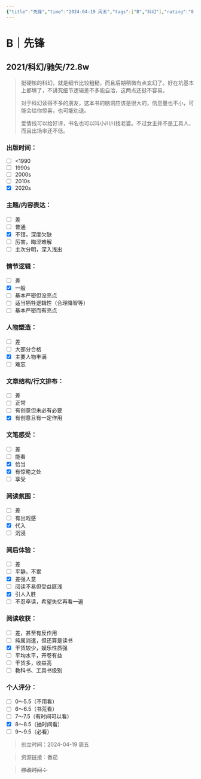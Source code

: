 ```yaml
---
{"title":"先锋","time":"2024-04-19 周五","tags":["B","科幻"],"rating":"8.0","dg-publish":true,"permalink":"/300 评价/B/先锋/","dgPassFrontmatter":true,"created":"2024-04-19T16:01:32.377+08:00","updated":"2024-04-19T16:14:53.969+08:00"}
---
```


# B｜先锋
## 2021/科幻/驰矢/72.8w
>挺硬核的科幻，就是细节比较粗糙，而且后期稍微有点玄幻了。好在坑基本上都填了，不讲究细节逻辑差不多能自洽，这两点还挺不容易。
>
>对于科幻读得不多的朋友，这本书的脑洞应该是很大的，信息量也不小，可能会给你惊喜，也可能劝退。
>
>爱情线可以给好评，书名也可以叫小川川找老婆。不过女主并不是工具人，而且出场率还不低。
### 出版时间：
- [ ] <1990
- [ ] 1990s
- [ ] 2000s
- [ ] 2010s
- [x] 2020s
### 主题/内容表达：
- [ ] 差
- [ ] 普通
- [x] 不错，深度欠缺
- [ ] 厉害，晦涩难解
- [ ] 主次分明，深入浅出
### 情节逻辑：
- [ ] 差
- [x] 一般
- [ ] 基本严密但没亮点
- [ ] 适当牺牲逻辑性（合理降智等）
- [ ] 基本严密而有亮点
### 人物塑造：
- [ ] 差
- [ ] 大部分合格
- [x] 主要人物丰满
- [ ] 难忘
### 文章结构/行文排布：
- [ ] 差
- [ ] 正常
- [ ] 有创意但未必有必要
- [x] 有创意且有一定作用
### 文笔感受：
- [ ] 差
- [ ] 能看
- [x] 恰当
- [x] 有惊艳之处
- [ ] 享受
### 阅读氛围：
- [ ] 差
- [ ] 有出戏感
- [x] 代入
- [ ] 沉浸
### 阅后体验：
- [ ] 差
- [ ] 平静，不累
- [x] 差强人意
- [ ] 阅读不易但受益匪浅
- [x] 引人入胜
- [ ] 不忍卒读，希望失忆再看一遍
### 阅读收获：
- [ ] 差，甚至有反作用
- [ ] 纯属消遣，但还算是读书
- [x] 干货较少，娱乐性质强
- [ ] 平均水平，开卷有益
- [ ] 干货多，收益高
- [ ] 教科书、工具书级别
### 个人评分：
- [ ] 0～5.5（不用看）
- [ ] 6～6.5（书荒看）
- [ ] 7～7.5（有时间可以看）
- [x] 8～8.5（抽时间看）
- [ ] 9～9.5（必看）

>创立时间：2024-04-19 周五

>资源链接：番茄

>~~修改时间：~~
